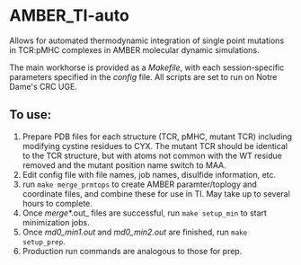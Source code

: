 # AMBER_TI-auto

Allows for automated thermodynamic integration of single point mutations in TCR:pMHC complexes in AMBER molecular dynamic simulations.

The main workhorse is provided as a *Makefile*, with each session-specific parameters specified in the *config* file.
All scripts are set to run on Notre Dame's CRC UGE.

## To use:

1. Prepare PDB files for each structure (TCR, pMHC, mutant TCR) including modifying cystine residues to CYX. The mutant TCR should be identical to the TCR structure, but with atoms not common with the WT residue removed and the mutant position name switch to MAA.
1. Edit config file with file names, job names, disulfide information, etc.
1. run `make merge_prmtops` to create AMBER paramter/toplogy and coordinate files, and combine these for use in TI. May take up to several hours to complete.
1. Once _merge_*.out_ files are successful, run `make setup_min` to start minimization jobs.
1. Once _md0_min1.out_ and _md0_min2.out_ are finished, run `make setup_prep`.
1. Production run commands are analogous to those for prep.
